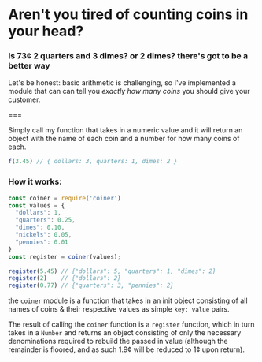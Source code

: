 # Aren't you tired of counting coins in your head?
### Is 73¢ 2 quarters and 3 dimes? or 2 dimes? there's got to be a better way

Let's be honest: basic arithmetic is challenging, so I've implemented a module that can can tell you *exactly how many coins* you should give your customer.

===

Simply call my function that takes in a numeric value and it will return an object with the name of each coin and a number for how many coins of each.

```javascript
f(3.45) // { dollars: 3, quarters: 1, dimes: 2 }
```

### How it works:

```javascript
const coiner = require('coiner')
const values = {
  "dollars": 1,
  "quarters": 0.25,
  "dimes": 0.10,
  "nickels": 0.05,
  "pennies": 0.01
}
const register = coiner(values);

register(5.45) // {"dollars": 5, "quarters": 1, "dimes": 2}
register(2)    // {"dollars": 2}
register(0.77) // {"quarters": 3, "pennies": 2}
```

the `coiner` module is a function that takes in an init object consisting of all names of coins & their respective values as simple `key: value` pairs.

The result of calling the `coiner` function is a `register` function, which in turn takes in a `Number` and returns an object consisting of only the necessary denominations required to rebuild the passed in value (although the remainder is floored, and as such 1.9¢ will be reduced to 1¢ upon return).
